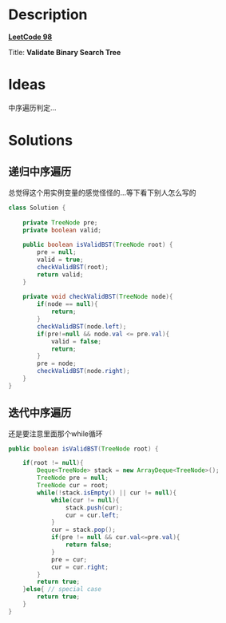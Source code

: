 # Description

__[LeetCode 98](https://leetcode.com/problems/validate-binary-search-tree/description/)__

Title: **Validate Binary Search Tree**

# Ideas

中序遍历判定...

# Solutions

## 递归中序遍历

总觉得这个用实例变量的感觉怪怪的...等下看下别人怎么写的

```java
class Solution {
    
    private TreeNode pre;
    private boolean valid;
    
    public boolean isValidBST(TreeNode root) {
        pre = null;
        valid = true;
        checkValidBST(root);
        return valid;
    }
    
    private void checkValidBST(TreeNode node){
        if(node == null){
            return;
        }
        checkValidBST(node.left);
        if(pre!=null && node.val <= pre.val){
            valid = false;
            return;
        }
        pre = node;
        checkValidBST(node.right);
    }
}
```

## 迭代中序遍历

还是要注意里面那个while循环

```java
public boolean isValidBST(TreeNode root) {

    if(root != null){
        Deque<TreeNode> stack = new ArrayDeque<TreeNode>();
        TreeNode pre = null;
        TreeNode cur = root;
        while(!stack.isEmpty() || cur != null){
            while(cur != null){
                stack.push(cur);
                cur = cur.left;
            }
            cur = stack.pop();
            if(pre != null && cur.val<=pre.val){
                return false;
            }
            pre = cur;
            cur = cur.right;
        }
        return true;
    }else{ // special case
        return true;
    }
}
```